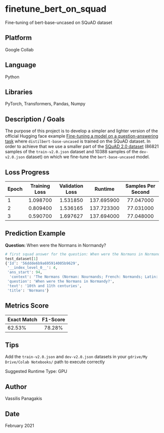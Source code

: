 # finetune_bert_on_squad
Fine-tuning of bert-base-uncased on SQuAD dataset  

## Platform
Google Collab

## Language
Python

## Libraries
PyTorch, Transformers, Pandas, Numpy

## Description / Goals
The purpose of this project is to develop a simpler and lighter version of the official Hugging face example [Fine-tuning a model on a question-answering task](https://github.com/huggingface/notebooks/blob/master/examples/question_answering.ipynb) where `distilbert-base-uncased` is trained on the SQuAD dataset.
In order to achieve that we use a smaller part of the [SQuAD 2.0 dataset](https://rajpurkar.github.io/SQuAD-explorer/) (86821 samples of the `train-v2.0.json` dataset and 10388 samples of the `dev-v2.0.json` dataset)  on which we fine-tune the `bert-base-uncased` model. 

## Loss Progress

| Epoch	| Training Loss | Validation Loss	| Runtime	| Samples Per Second |
| --- | :---: | :---: | :---: | :---: |
| 1	| 1.098700	| 1.531850	| 137.695900	| 77.047000 |
| 2	| 0.809400	| 1.536165	| 137.723300	| 77.031000 |
| 3	| 0.590700	| 1.697627	| 137.694000	| 77.048000 |

## Prediction Example

**Question:** When were the Normans in Normandy? <br>

```python
# first squad answer for the question: When were the Normans in Normandy?
test_dataset[1]
{'Id': '56ddde6b9a695914005b9629',
 '__index_level_0__': 4,
 'ans_start': 94,
  'context': 'The Normans (Norman: Nourmands; French: Normands; Latin: Normanni) were the people who in the 10th and 11th centuries gave their name to Normandy, a region in       France. They were descended from Norse ("Norman" comes from "Norseman") raiders and pirates from Denmark, Iceland and Norway who, under their leader Rollo, agreed to swear fealty to King Charles III of West Francia. Through generations of assimilation and mixing with the native Frankish and Roman-Gaulish populations, their descendants would gradually merge with the Carolingian-based cultures of West Francia. The distinct cultural and ethnic identity of the Normans emerged initially in the first half of the 10th century, and it continued to evolve over the succeeding centuries.',
 'question': 'When were the Normans in Normandy?',
 'text': '10th and 11th centuries',
 'title': 'Normans'}
 ```


## Metrics Score

| Exact Match | F1-Score |
| --- | :---: |
| 62.53% | 78.28% |

## Tips
Add the `train-v2.0.json` and `dev-v2.0.json` datasets in your `gdrive/My Drive/Colab Notebooks/` path to execute correctly

Suggested Runtime Type: GPU

## Author
Vassilis Panagakis

## Date
February 2021

